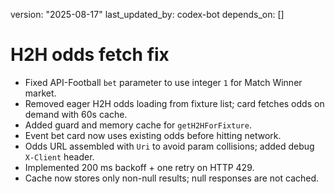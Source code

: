 version: "2025-08-17"
last_updated_by: codex-bot
depends_on: []

# H2H odds fetch fix

- Fixed API-Football `bet` parameter to use integer `1` for Match Winner market.
- Removed eager H2H odds loading from fixture list; card fetches odds on demand with 60s cache.
- Added guard and memory cache for `getH2HForFixture`.
- Event bet card now uses existing odds before hitting network.
- Odds URL assembled with `Uri` to avoid param collisions; added debug `X-Client` header.
- Implemented 200 ms backoff + one retry on HTTP 429.
- Cache now stores only non-null results; null responses are not cached.

